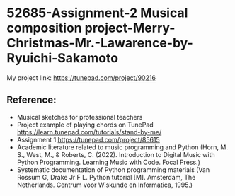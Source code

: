 # 52685-Assignment-2 Musical composition project-Merry-Christmas-Mr.-Lawarence-by-Ryuichi-Sakamoto

My project link: https://tunepad.com/project/90216
 
## Reference:  
- Musical sketches for professional teachers
- Project example of playing chords on TunePad https://learn.tunepad.com/tutorials/stand-by-me/
- Assignment 1 https://tunepad.com/project/85615
- Academic literature related to music programming and Python (Horn, M. S., West, M., & Roberts, C. (2022). Introduction to Digital Music with Python Programming. Learning Music with Code. Focal Press.)
- Systematic documentation of Python programming materials (Van Rossum G, Drake Jr F L. Python tutorial [M]. Amsterdam, The Netherlands. Centrum voor Wiskunde en Informatica, 1995.)
